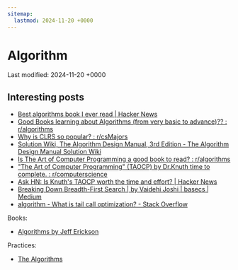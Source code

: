 ```yaml
---
sitemap:
  lastmod: 2024-11-20 +0000
---
```


# Algorithm

Last modified: 2024-11-20 +0000

## Interesting posts

- [Best algorithms book I ever read \| Hacker News](https://news.ycombinator.com/item?id=2914112)
- [Good Books learning about Algorithms (from very basic to advance)?? : r/algorithms](https://www.reddit.com/r/algorithms/comments/i8qb3k/good_books_learning_about_algorithms_from_very/)
- [Why is CLRS so popular? : r/csMajors](https://www.reddit.com/r/csMajors/comments/jbp1hz/why_is_clrs_so_popular/)
- [Solution Wiki, The Algorithm Design Manual, 3rd Edition - The Algorithm Design Manual Solution Wiki](https://algorist.com//algowiki/index.php/Main_Page)
- [Is The Art of Computer Programming a good book to read? : r/algorithms](https://www.reddit.com/r/algorithms/comments/hw0z3c/is_the_art_of_computer_programming_a_good_book_to/)
- ["The Art of Computer Programming" (TAOCP) by Dr.Knuth time to complete. : r/computerscience](https://www.reddit.com/r/computerscience/comments/hm77qw/the_art_of_computer_programming_taocp_by_drknuth/)
- [Ask HN: Is Knuth's TAOCP worth the time and effort? \| Hacker News](https://news.ycombinator.com/item?id=10897460)
- [Breaking Down Breadth-First Search \| by Vaidehi Joshi \| basecs \| Medium](https://medium.com/basecs/breaking-down-breadth-first-search-cebe696709d9)
- [algorithm - What is tail call optimization? - Stack Overflow](https://stackoverflow.com/questions/310974/what-is-tail-call-optimization)

Books:

- [Algorithms by Jeff Erickson](https://jeffe.cs.illinois.edu/teaching/algorithms/#book)

Practices:

- [The Algorithms](https://the-algorithms.com/)
